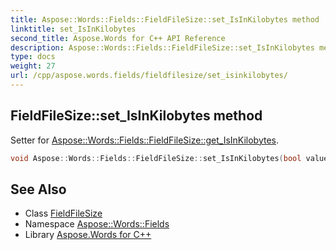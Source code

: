 ```yaml
---
title: Aspose::Words::Fields::FieldFileSize::set_IsInKilobytes method
linktitle: set_IsInKilobytes
second_title: Aspose.Words for C++ API Reference
description: Aspose::Words::Fields::FieldFileSize::set_IsInKilobytes method. Setter for Aspose::Words::Fields::FieldFileSize::get_IsInKilobytes in C++.
type: docs
weight: 27
url: /cpp/aspose.words.fields/fieldfilesize/set_isinkilobytes/
---
```

## FieldFileSize::set_IsInKilobytes method


Setter for [Aspose::Words::Fields::FieldFileSize::get_IsInKilobytes](../get_isinkilobytes/).

```cpp
void Aspose::Words::Fields::FieldFileSize::set_IsInKilobytes(bool value)
```

## See Also

* Class [FieldFileSize](../)
* Namespace [Aspose::Words::Fields](../../)
* Library [Aspose.Words for C++](../../../)
